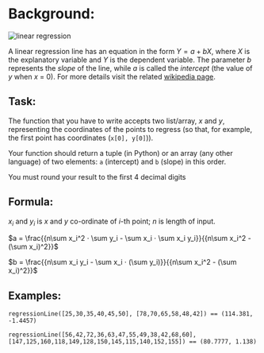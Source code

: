# Background:
![linear regression](http://upload.wikimedia.org/wikipedia/commons/thumb/3/3a/Linear_regression.svg/438px-Linear_regression.svg.png)

A linear regression line has an equation in the form $Y = a + bX$, where $X$ is the explanatory variable and $Y$ is the dependent variable. The parameter $b$ represents the *slope* of the line, while $a$ is called the *intercept* (the value of $y$ when $x$ = 0).
For more details visit the related [wikipedia page](http://en.wikipedia.org/wiki/Simple_linear_regression).

## Task:
The function that you have to write accepts two list/array, $x$ and $y$, representing the coordinates of the points to regress (so that, for example, the first point has coordinates (`x[0], y[0]`)).

Your function should return a tuple (in Python) or an array (any other language) of two elements: `a` (intercept) and `b` (slope) in this order.

You must round your result to the first 4 decimal digits

## Formula:
$x_i$ and $y_i$ is $x$ and $y$ co-ordinate of $i$-th point;
$n$ is length of input.

$a = \frac{{n\sum x_i^2 ⋅ \sum y_i - \sum x_i ⋅ \sum x_i y_i}}{{n\sum x_i^2 - (\sum x_i)^2}}$

$b = \frac{{n\sum x_i y_i - \sum x_i ⋅ (\sum y_i)}}{{n\sum x_i^2 - (\sum x_i)^2}}$

## Examples:
```
regressionLine([25,30,35,40,45,50], [78,70,65,58,48,42]) == (114.381, -1.4457)

regressionLine([56,42,72,36,63,47,55,49,38,42,68,60], [147,125,160,118,149,128,150,145,115,140,152,155]) == (80.7777, 1.138)
```
